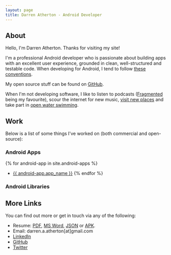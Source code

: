 ```yaml
---
layout: page
title: Darren Atherton - Android Developer
---
```


## About

Hello, I'm Darren Atherton. Thanks for visiting my site!

I'm a professional Android developer who is passionate about building apps with an excellent user experience, grounded in clean, well-structured and testable code. When developing for Android, I tend to follow [these conventions][android-conventions-link].

My open source stuff can be found on [GitHub][github-link].

When I'm not developing software, I like to listen to podcasts ([Fragmented][fragmented-link] being my favourite), scour the internet for new music, [visit new places][visit-places-link] and take part in [open water swimming][open-water-swimming-link].

## Work

Below is a list of some things I've worked on (both commercial and open-source):

### Android Apps

{% for android-app in site.android-apps %}
- <a href="{{ android-app.url}}">{{ android-app.app_name }}</a>
{% endfor %}

### Android Libraries

## More Links

You can find out more or get in touch via any of the following:

- Resume: [PDF][resume-pdf-link], [MS Word][resume-msword-link], [JSON][resume-json-link] or [APK][resume-apk-link].
- Email: darren.a.atherton[at]gmail.com
- [LinkedIn][linkedin-link]
- [GitHub][github-link]
- [Twitter][twitter-link]


[android-conventions-link]: https://github.com/DarrenAtherton49/AndroidProjectConventions
[github-link]: https://github.com/DarrenAtherton49
[resume-pdf-link]: https://github.com/DarrenAtherton49/resume/blob/master/resume.pdf
[resume-msword-link]: https://github.com/DarrenAtherton49/resume/blob/master/resume.docx?raw=true
[resume-json-link]: https://github.com/DarrenAtherton49/resume/blob/master/resume.json
[resume-apk-link]: https://github.com/DarrenAtherton49/MaterialCV
[resume-code-link]: https://github.com/DarrenAtherton49/MaterialCV
[linkedin-link]: https://linkedin.com/in/darrenatherton
[twitter-link]: https://twitter.com/darrenatherton
[fragmented-link]: http://fragmentedpodcast.com
[visit-places-link]: /assets/photos/willis_tower.jpg
[open-water-swimming-link]: /assets/photos/open_water_swimming.jpg

